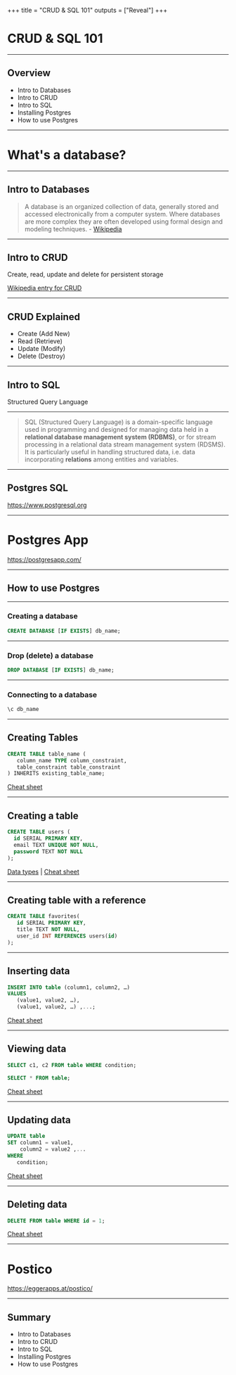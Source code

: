 +++
title = "CRUD & SQL 101"
outputs = ["Reveal"]
+++

# CRUD & SQL 101

---

## Overview

- Intro to Databases
- Intro to CRUD
- Intro to SQL
- Installing Postgres
- How to use Postgres

---

# What's a database?

---

## Intro to Databases

> A database is an organized collection of data, generally stored and accessed electronically from a computer system. Where databases are more complex they are often developed using formal design and modeling techniques. - [Wikipedia](https://en.wikipedia.org/wiki/Database)

---

## Intro to CRUD

Create, read, update and delete for persistent storage

[Wikipedia entry for CRUD](https://en.wikipedia.org/wiki/Create,_read,_update_and_delete)

---

## CRUD Explained

- Create (Add New)
- Read (Retrieve)
- Update (Modify)
- Delete (Destroy)

---

## Intro to SQL

Structured Query Language

---

> SQL (Structured Query Language) is a domain-specific language used in programming and designed for managing data held in a **relational database management system (RDBMS)**, or for stream processing in a relational data stream management system (RDSMS). It is particularly useful in handling structured data, i.e. data incorporating **relations** among entities and variables.

---

## Postgres SQL

https://www.postgresql.org

---

# Postgres App

https://postgresapp.com/

---

## How to use Postgres

---

### Creating a database

```sql
CREATE DATABASE [IF EXISTS] db_name;
```

---

### Drop (delete) a database

```sql
DROP DATABASE [IF EXISTS] db_name;
```

---

### Connecting to a database

```sql
\c db_name
```

---

## Creating Tables

```sql
CREATE TABLE table_name (
   column_name TYPE column_constraint,
   table_constraint table_constraint
) INHERITS existing_table_name;
```

[Cheat sheet](http://www.postgresqltutorial.com/postgresql-create-table/)

---

## Creating a table

```sql
CREATE TABLE users (
  id SERIAL PRIMARY KEY,
  email TEXT UNIQUE NOT NULL,
  password TEXT NOT NULL
);
```

[Data types](https://www.postgresql.org/docs/11/datatype.html) |
[Cheat sheet](http://www.postgresqltutorial.com/postgresql-data-types/)

---

## Creating table with a reference

```sql
CREATE TABLE favorites(
   id SERIAL PRIMARY KEY,
   title TEXT NOT NULL,
   user_id INT REFERENCES users(id)
);
```

---

## Inserting data

```sql
INSERT INTO table (column1, column2, …)
VALUES
   (value1, value2, …),
   (value1, value2, …) ,...;
```

[Cheat sheet](http://www.postgresqltutorial.com/postgresql-insert/)

---

## Viewing data

```sql
SELECT c1, c2 FROM table WHERE condition;
```

```sql
SELECT * FROM table;
```

[Cheat sheet](http://www.postgresqltutorial.com/postgresql-select/)

---

## Updating data

```sql
UPDATE table
SET column1 = value1,
    column2 = value2 ,...
WHERE
   condition;
```

[Cheat sheet](http://www.postgresqltutorial.com/postgresql-update/)

---

## Deleting data

```sql
DELETE FROM table WHERE id = 1;
```

[Cheat sheet](http://www.postgresqltutorial.com/postgresql-delete/)

---

# Postico

https://eggerapps.at/postico/

---

## Summary

- Intro to Databases
- Intro to CRUD
- Intro to SQL
- Installing Postgres
- How to use Postgres
